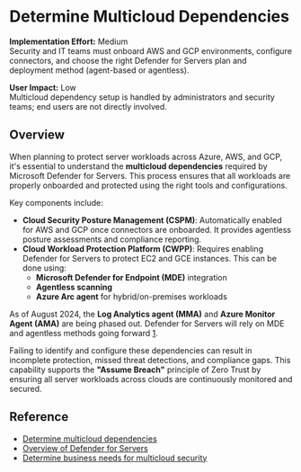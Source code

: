 # Determine Multicloud Dependencies

**Implementation Effort:** Medium  
Security and IT teams must onboard AWS and GCP environments, configure connectors, and choose the right Defender for Servers plan and deployment method (agent-based or agentless).

**User Impact:** Low  
Multicloud dependency setup is handled by administrators and security teams; end users are not directly involved.

## Overview

When planning to protect server workloads across Azure, AWS, and GCP, it's essential to understand the **multicloud dependencies** required by Microsoft Defender for Servers. This process ensures that all workloads are properly onboarded and protected using the right tools and configurations.

Key components include:

- **Cloud Security Posture Management (CSPM)**: Automatically enabled for AWS and GCP once connectors are onboarded. It provides agentless posture assessments and compliance reporting.
- **Cloud Workload Protection Platform (CWPP)**: Requires enabling Defender for Servers to protect EC2 and GCE instances. This can be done using:
  - **Microsoft Defender for Endpoint (MDE)** integration
  - **Agentless scanning**
  - **Azure Arc agent** for hybrid/on-premises workloads

As of August 2024, the **Log Analytics agent (MMA)** and **Azure Monitor Agent (AMA)** are being phased out. Defender for Servers will rely on MDE and agentless methods going forward [1](https://learn.microsoft.com/en-us/azure/defender-for-cloud/plan-multicloud-security-determine-multicloud-dependencies).

Failing to identify and configure these dependencies can result in incomplete protection, missed threat detections, and compliance gaps. This capability supports the **"Assume Breach"** principle of Zero Trust by ensuring all server workloads across clouds are continuously monitored and secured.

## Reference

- [Determine multicloud dependencies](https://learn.microsoft.com/en-us/azure/defender-for-cloud/plan-multicloud-security-determine-multicloud-dependencies)  
- [Overview of Defender for Servers](https://learn.microsoft.com/en-us/azure/defender-for-cloud/defender-for-servers-overview)  
- [Determine business needs for multicloud security](https://learn.microsoft.com/en-us/azure/defender-for-cloud/plan-multicloud-security-determine-business-needs)
